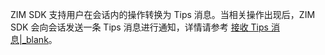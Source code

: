 ZIM SDK 支持用户在会话内的操作转换为 Tips 消息。当相关操作出现后，ZIM SDK 会向会话发送一条 Tips 消息进行通知，详情请参考 [接收 Tips 消息\|_blank](!IM-receive_tips)。

